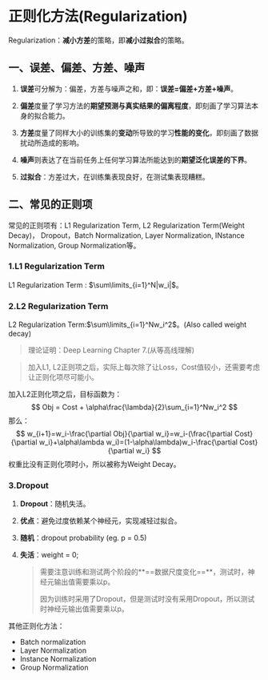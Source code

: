 # 正则化方法(Regularization)

Regularization：**减小方差**的策略，即**减小过拟合**的策略。

## 一、误差、偏差、方差、噪声

1. **误差**可分解为：偏差，方差与噪声之和，即：**误差=偏差+方差+噪声**。

2. **偏差**度量了学习方法的**期望预测与真实结果的偏离程度**，即刻画了学习算法本身的拟合能力。

3. **方差**度量了同样大小的训练集的**变动**所导致的学习**性能的变化**，即刻画了数据扰动所造成的影响。

4. **噪声**则表达了在当前任务上任何学习算法所能达到的**期望泛化误差的下界**。
5. **过拟合**：方差过大，在训练集表现良好，在测试集表现糟糕。



## 二、常见的正则项

常见的正则项有：L1 Regularization Term, L2 Regularization Term(Weight Decay)， Dropout，Batch Normalization, Layer Normalization, INstance Normalization, Group Normalization等。

### 1.L1 Regularization Term

L1 Regularization Term : $\sum\limits_{i=1}^N|w_i|$。

### 2.L2 Regularization Term

L2 Regularization Term:$\sum\limits_{i=1}^Nw_i^2$。(Also called weight decay)

> 理论证明：Deep Learning Chapter 7.(从等高线理解)

> 加入L1, L2正则项之后，实际上每次除了让Loss，Cost值较小，还需要考虑让正则化项尽可能小。

加入L2正则化项之后，目标函数为：
$$
Obj = Cost + \alpha\frac{\lambda}{2}\sum_{i=1}^Nw_i^2
$$
那么：
$$
w_{i+1}=w_i-\frac{\partial Obj}{\partial w_i}=w_i-(\frac{\partial Cost}{\partial w_i}+\alpha\lambda w_i)=(1-\alpha\lambda)w_i-\frac{\partial Cost}{\partial w_i}
$$
权重比没有正则化项时小，所以被称为Weight Decay。

### 3.Dropout

1. **Dropout**：随机失活。

2. **优点**：避免过度依赖某个神经元，实现减轻过拟合。

3. **随机**：dropout probability (eg. p = 0.5)

4. **失活**：weight = 0;

   > 需要注意训练和测试两个阶段的**==数据尺度变化==**，测试时，神经元输出值需要乘以p。
   >
   > 因为训练时采用了Dropout，但是测试时没有采用Dropout，所以测试时神经元输出值需要乘以p。

其他正则化方法：

+ Batch normalization
+ Layer Normalization
+ Instance Normalization
+ Group Normalization

